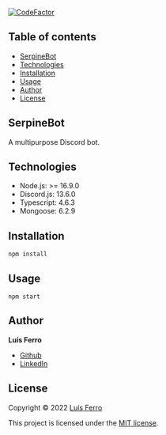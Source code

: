 [![CodeFactor](https://www.codefactor.io/repository/github/serpin3/serpinebot/badge)](https://www.codefactor.io/repository/github/serpin3/serpinebot)

## Table of contents
* [SerpineBot](#serpinebot)
* [Technologies](#technologies)
* [Installation](#installation)
* [Usage](#usage)
* [Author](#author)
* [License](#license)

## SerpineBot
A multipurpose Discord bot.

## Technologies
* Node.js: >= 16.9.0
* Discord.js: 13.6.0
* Typescript: 4.6.3
* Mongoose: 6.2.9

## Installation
```
npm install
```

## Usage
```
npm start
```

## Author
**Luís Ferro**

- [Github](https://github.com/Serpin3)
- [LinkedIn](https://www.linkedin.com/in/luis-ferro/)

## License
Copyright © 2022 [Luís Ferro](https://github.com/Serpin3)

This project is licensed under the [MIT license](LICENSE).
